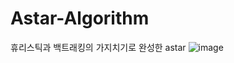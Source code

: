 # Astar-Algorithm
휴리스틱과 백트래킹의 가지치기로 완성한 astar
![image](https://user-images.githubusercontent.com/35417717/215005911-6e0e3652-7a54-4214-9025-ccd8c4b13b46.png)
